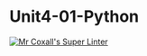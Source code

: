 # Unit4-01-Python
[![Mr Coxall's Super Linter](https://github.com/ICS3U-Programming-NathanA/Unit4-01-Python/workflows/Mr%20Coxall's%20Super%20Linter/badge.svg)](https://github.com/ICS3U-Programming-NathanA/Unit4-01-Python/actions/)
